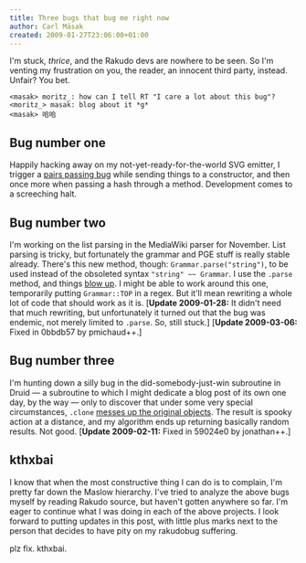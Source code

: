 ```yaml
---
title: Three bugs that bug me right now
author: Carl Mäsak
created: 2009-01-27T23:06:00+01:00
---
```

I'm stuck, *thrice*, and the Rakudo devs are nowhere to be seen. So I'm venting my frustration on you, the reader, an innocent third party, instead. Unfair? You bet.

    <masak> moritz_: how can I tell RT "I care a lot about this bug"?
    <moritz_> masak: blog about it *g*
    <masak> 哈哈


## Bug number one

Happily hacking away on my not-yet-ready-for-the-world SVG emitter, I trigger a [pairs passing bug](http://rt.perl.org/rt3/Ticket/Display.html?id=62730) while sending things to a constructor, and then once more when passing a hash through a method. Development comes to a screeching halt.

## Bug number two

I'm working on the list parsing in the MediaWiki parser for November. List parsing is tricky, but fortunately the grammar and PGE stuff is really stable already. There's this new method, though: `Grammar.parse("string")`, to be used instead of the obsoleted syntax `"string" ~~ Grammar`. I use the `.parse` method, and things [blow up](http://rt.perl.org/rt3/Ticket/Display.html?id=62704). I might be able to work around this one, temporarily putting `Grammar::TOP` in a regex. But it'll mean rewriting a whole lot of code that should work as it is. [**Update 2009-01-28:** It didn't need that much rewriting, but unfortunately it turned out that the bug was endemic, not merely limited to `.parse`. So, still stuck.] [**Update 2009-03-06:** Fixed in 0bbdb57 by pmichaud++.]

## Bug number three

I'm hunting down a silly bug in the did-somebody-just-win subroutine in Druid — a subroutine to which I might dedicate a blog post of its own one day, by the way — only to discover that under some very special circumstances, `.clone` [messes up the original objects](http://rt.perl.org/rt3/Ticket/Display.html?id=62828). The result is spooky action at a distance, and my algorithm ends up returning basically random results. Not good. [**Update 2009-02-11:** Fixed in 59024e0 by jonathan++.]

## kthxbai

I know that when the most constructive thing I can do is to complain, I'm pretty far down the Maslow hierarchy. I've tried to analyze the above bugs myself by reading Rakudo source, but haven't gotten anywhere so far. I'm eager to continue what I was doing in each of the above projects. I look forward to putting updates in this post, with little plus marks next to the person that decides to have pity on my rakudobug suffering.

plz fix. kthxbai.


